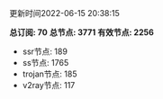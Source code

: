 更新时间2022-06-15 20:38:15

**总订阅: 70**
**总节点: 3771**
**有效节点: 2256**
- ssr节点: 189
- ss节点: 1765
- trojan节点: 185
- v2ray节点: 117
